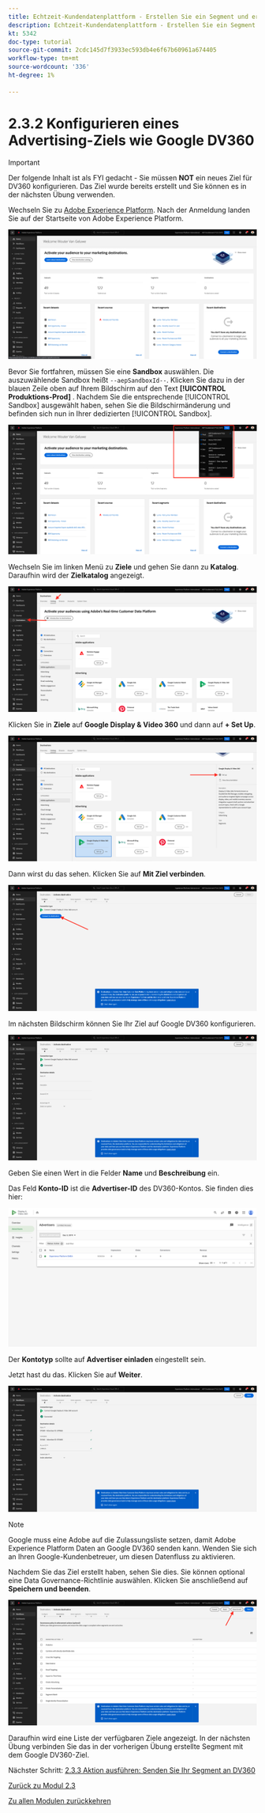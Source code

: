 ```yaml
---
title: Echtzeit-Kundendatenplattform - Erstellen Sie ein Segment und ergreifen Sie Maßnahmen - Konfigurieren eines Advertising-Ziels wie Google DV360
description: Echtzeit-Kundendatenplattform - Erstellen Sie ein Segment und ergreifen Sie Maßnahmen - Konfigurieren eines Advertising-Ziels wie Google DV360
kt: 5342
doc-type: tutorial
source-git-commit: 2cdc145d7f3933ec593db4e6f67b60961a674405
workflow-type: tm+mt
source-wordcount: '336'
ht-degree: 1%

---
```


# 2.3.2 Konfigurieren eines Advertising-Ziels wie Google DV360

>[!IMPORTANT]
>
>Der folgende Inhalt ist als FYI gedacht - Sie müssen **NOT** ein neues Ziel für DV360 konfigurieren. Das Ziel wurde bereits erstellt und Sie können es in der nächsten Übung verwenden.

Wechseln Sie zu [Adobe Experience Platform](https://experience.adobe.com/platform). Nach der Anmeldung landen Sie auf der Startseite von Adobe Experience Platform.

![Datenaufnahme](./../../../modules/datacollection/module1.2/images/home.png)

Bevor Sie fortfahren, müssen Sie eine **Sandbox** auswählen. Die auszuwählende Sandbox heißt ``--aepSandboxId--``. Klicken Sie dazu in der blauen Zeile oben auf Ihrem Bildschirm auf den Text **[!UICONTROL Produktions-Prod]** . Nachdem Sie die entsprechende [!UICONTROL Sandbox] ausgewählt haben, sehen Sie die Bildschirmänderung und befinden sich nun in Ihrer dedizierten [!UICONTROL Sandbox].

![Datenaufnahme](./../../../modules/datacollection/module1.2/images/sb1.png)

Wechseln Sie im linken Menü zu **Ziele** und gehen Sie dann zu **Katalog**. Daraufhin wird der **Zielkatalog** angezeigt.

![RTCDP](./images/rtcdp.png)

Klicken Sie in **Ziele** auf **Google Display &amp; Video 360** und dann auf **+ Set Up**.

![RTCDP](./images/rtcdpgoogle.png)

Dann wirst du das sehen. Klicken Sie auf **Mit Ziel verbinden**.

![RTCDP](./images/rtcdpgooglecreate1.png)

Im nächsten Bildschirm können Sie Ihr Ziel auf Google DV360 konfigurieren.

![RTCDP](./images/rtcdpgooglecreatedest.png)

Geben Sie einen Wert in die Felder **Name** und **Beschreibung** ein.

Das Feld **Konto-ID** ist die **Advertiser-ID** des DV360-Kontos. Sie finden dies hier:

![RTCDP](./images/rtcdpgoogledv360advid.png)

Der **Kontotyp** sollte auf **Advertiser einladen** eingestellt sein.

Jetzt hast du das. Klicken Sie auf **Weiter**.

![RTCDP](./images/rtcdpgoogldv360new.png)

>[!NOTE]
>
>Google muss eine Adobe auf die Zulassungsliste setzen, damit Adobe Experience Platform Daten an Google DV360 senden kann. Wenden Sie sich an Ihren Google-Kundenbetreuer, um diesen Datenfluss zu aktivieren.

Nachdem Sie das Ziel erstellt haben, sehen Sie dies. Sie können optional eine Data Governance-Richtlinie auswählen. Klicken Sie anschließend auf **Speichern und beenden**.

![RTCDP](./images/rtcdpcreatedest1.png)

Daraufhin wird eine Liste der verfügbaren Ziele angezeigt.
In der nächsten Übung verbinden Sie das in der vorherigen Übung erstellte Segment mit dem Google DV360-Ziel.

Nächster Schritt: [2.3.3 Aktion ausführen: Senden Sie Ihr Segment an DV360](./ex3.md)

[Zurück zu Modul 2.3](./real-time-cdp-build-a-segment-take-action.md)

[Zu allen Modulen zurückkehren](../../../overview.md)
